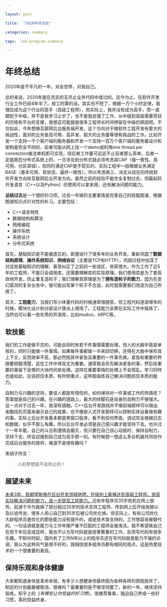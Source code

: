 ```yaml
---

layout: post

title:  "2020年终总结"

categories: summary

tags:  non-program summary

---
```


# 年终总结

2020年是不平凡的一年，对全世界，对我自己。

​		总的来说，2020年是在充实的无尽止业务代码中度过的。迄今为止，在软件开发行业工作已经4年半了。按工时算的话，其实也不短了，根据一万个小时定律，我理应成为这个行业的高手（高级工程师），但实际上，我并没有成为高手，而一直蹉跎于中级，并不是我学习止步了，也不是我怠慢了工作，从中级到高级需要项目的历练和平台的支撑，我想这可能就是很多工程师长时间停留在中级的原因吧。不仅如此，今年想换互联网后台服务端开发，这个方向对于做软件工程开发有更大的挑战性，面对的业务是高可用、高并发、超大的业务量等很有挑战的工作。比如开发一个支持一千个客户端的服务器和开发一个支持一百万个客户端的服务器设计和架构是完全不同的，前者可能从网上找一个demo或利用one thread per connection做法单机即可实现，但后者工作量可远远不止前者那么简单，后者一定是跑在分布式系统上的，一旦涉及到分布式就必须考虑其CAP（强一致性、高可用、分区容错），但同时满足CAP是不现实的，实际工程中一般根据业务满足BASE（基本可用、软状态、最终一致性）。所以考虑再三，决定从现在的传统软件开发方向转互联网后台开发方向，虽然之前的经验不能完全复制过去，但最起码开发语言（C++以及Python）的使用可以拿来用，还有解决问题的能力。

**总结过去**是一个很好的习惯。过去一年做的主要事情是完善自己的技能图谱，根据图谱知识点针对性的补习。主要包括：

- C++语言特性
- 数据结构和算法
- 网络编程
- 操作系统
- 系统设计
- 分布式系统

​		首先，基础知识是不能被遗忘的，即便进行了很多年的业务开发。重新巩固了**数据结构原理**、**操作系统知识**、**网络协议**（主要是TCP和HTTP），巩固过程中加深了对这些基础知识的理解，甚至纠正了之前的一些误区，收获很大。作为工作了近5年的工程师，不能只会调用库，还需要理解库的实现原理。我们使用库是为了更高效地开发，防止重复造轮子；我们理解其原理是为了**拥有造轮子的能力**，因为在变幻莫测的复杂业务中，很可能出现某个轮子不合适，此时就需要我们改造为自己所用了。

其次，**工程能力**，当我们写小体量代码的时候通常很随意，但工程代码逐渐增多的时候，模块化设计和分层设计便派上用场了。工程能力全靠在实际工作中锻炼了，当然也可以看一些优秀的开源库，比如muduo，bRPC等。

## 软技能

​		我们的工作是做不完的，可能会同时有若干件事情需要处理，但人的大脑毕竟是单核的，同时只能做一件事情，如果每件事都做一半来回切换，还得在大脑中保存其上下文，反而效率不高，那必然挑其中紧急且重要的一件事先做。紧急和重要的界限要把握清楚，这在工作中体现尤为重要。通常我会优先解决紧急的事，然后给重要的事留下足够的大块时间来处理，这样在重要事情的处理上不会慌乱。学习同样也是如此，应该抓住本质，有所侧重点，这样能锻炼自己解决问题抓住本质的能力。

​		自制力与兴趣的坚持，要说人都是有惰性的，如何保持对一件事或工作的热情呢？答案就是自己的兴趣。在兴趣的道路上，最大的绊脚石是自身的自制力不够强大。这一点对于过去一年，我深有感触。C++后台开发路线并不像前端那样可以做出来酷炫的页面来展示自己的成果，也不像嵌入式开发那样可以控制实体设备做有趣的事。实际上后台开发基本都是黑窗口程序，看不到任何界面，调试完全根据日志和数据，似乎不那么有趣，所以后台开发必须是自己感兴趣才能坚持下去。也许过个一年半载，自己的斗志和激情会磨灭，但只要在自己信心动摇时，保持自制力，坚持下去，终会迎接到自己成为高手那一刻。有时候想一想这么多台机器共同协作完成后台服务的提供，难道不是很有趣吗？

黑胡子所言：

> 人的梦想是不会终止的！

## 展望未来

​		<u>未来3年，我期望能够在后台开发领域驰骋，在级别上能够达到高级工程师，提高实际解决问题的能力，进一步提高工程能力。</u>近些年程序员35岁危机在网上很热，起源于华为裁掉了部分超过35岁的技术支持工程师，传到网上后开始发酵以及以讹传讹，很多人担心自己到35岁后被公司优化掉。但实际上，有些公司优化大龄程序员是优化的那些能力没有提升的，或是技术类支持的，工作很容易被替代的。一句话讲就是能力与工作年限严重不匹配的工程师会被淘汰。我不希望我自己在若干年后变成这样，我也不认为写代码就是低等繁重的工作，反而写代码有很多乐趣。不知何时起，国内有了工作N年以上的程序员还在写代码就是能力不强的论调，我认为这种风气是很不好的，我相信很多程序员都有相同的观点，这是热爱技术的一个很重要的表现。

## 保持乐观和身体健康

​		大家都知道身体是革命本钱，有多少人想健身但最终因为各种各样的原因放弃了，制定的计划屡屡被取消，很难吗？最重要的是不够坚持罢了。新的一年，继续坚持锻炼。知乎上的《*有哪些让你受益的好习惯*》，很推荐看看，强迫自己养成一些好习惯，真的受益终身。